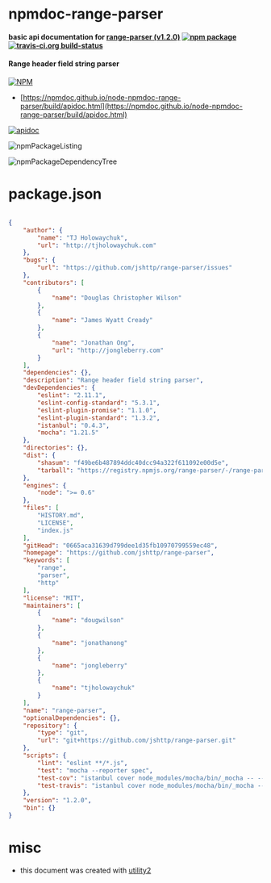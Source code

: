 # npmdoc-range-parser

#### basic api documentation for  [range-parser (v1.2.0)](https://github.com/jshttp/range-parser)  [![npm package](https://img.shields.io/npm/v/npmdoc-range-parser.svg?style=flat-square)](https://www.npmjs.org/package/npmdoc-range-parser) [![travis-ci.org build-status](https://api.travis-ci.org/npmdoc/node-npmdoc-range-parser.svg)](https://travis-ci.org/npmdoc/node-npmdoc-range-parser)

#### Range header field string parser

[![NPM](https://nodei.co/npm/range-parser.png?downloads=true&downloadRank=true&stars=true)](https://www.npmjs.com/package/range-parser)

- [https://npmdoc.github.io/node-npmdoc-range-parser/build/apidoc.html](https://npmdoc.github.io/node-npmdoc-range-parser/build/apidoc.html)

[![apidoc](https://npmdoc.github.io/node-npmdoc-range-parser/build/screenCapture.buildCi.browser.%252Ftmp%252Fbuild%252Fapidoc.html.png)](https://npmdoc.github.io/node-npmdoc-range-parser/build/apidoc.html)

![npmPackageListing](https://npmdoc.github.io/node-npmdoc-range-parser/build/screenCapture.npmPackageListing.svg)

![npmPackageDependencyTree](https://npmdoc.github.io/node-npmdoc-range-parser/build/screenCapture.npmPackageDependencyTree.svg)



# package.json

```json

{
    "author": {
        "name": "TJ Holowaychuk",
        "url": "http://tjholowaychuk.com"
    },
    "bugs": {
        "url": "https://github.com/jshttp/range-parser/issues"
    },
    "contributors": [
        {
            "name": "Douglas Christopher Wilson"
        },
        {
            "name": "James Wyatt Cready"
        },
        {
            "name": "Jonathan Ong",
            "url": "http://jongleberry.com"
        }
    ],
    "dependencies": {},
    "description": "Range header field string parser",
    "devDependencies": {
        "eslint": "2.11.1",
        "eslint-config-standard": "5.3.1",
        "eslint-plugin-promise": "1.1.0",
        "eslint-plugin-standard": "1.3.2",
        "istanbul": "0.4.3",
        "mocha": "1.21.5"
    },
    "directories": {},
    "dist": {
        "shasum": "f49be6b487894ddc40dcc94a322f611092e00d5e",
        "tarball": "https://registry.npmjs.org/range-parser/-/range-parser-1.2.0.tgz"
    },
    "engines": {
        "node": ">= 0.6"
    },
    "files": [
        "HISTORY.md",
        "LICENSE",
        "index.js"
    ],
    "gitHead": "0665aca31639d799dee1d35fb10970799559ec48",
    "homepage": "https://github.com/jshttp/range-parser",
    "keywords": [
        "range",
        "parser",
        "http"
    ],
    "license": "MIT",
    "maintainers": [
        {
            "name": "dougwilson"
        },
        {
            "name": "jonathanong"
        },
        {
            "name": "jongleberry"
        },
        {
            "name": "tjholowaychuk"
        }
    ],
    "name": "range-parser",
    "optionalDependencies": {},
    "repository": {
        "type": "git",
        "url": "git+https://github.com/jshttp/range-parser.git"
    },
    "scripts": {
        "lint": "eslint **/*.js",
        "test": "mocha --reporter spec",
        "test-cov": "istanbul cover node_modules/mocha/bin/_mocha -- --reporter dot",
        "test-travis": "istanbul cover node_modules/mocha/bin/_mocha --report lcovonly -- --reporter dot"
    },
    "version": "1.2.0",
    "bin": {}
}
```



# misc
- this document was created with [utility2](https://github.com/kaizhu256/node-utility2)
